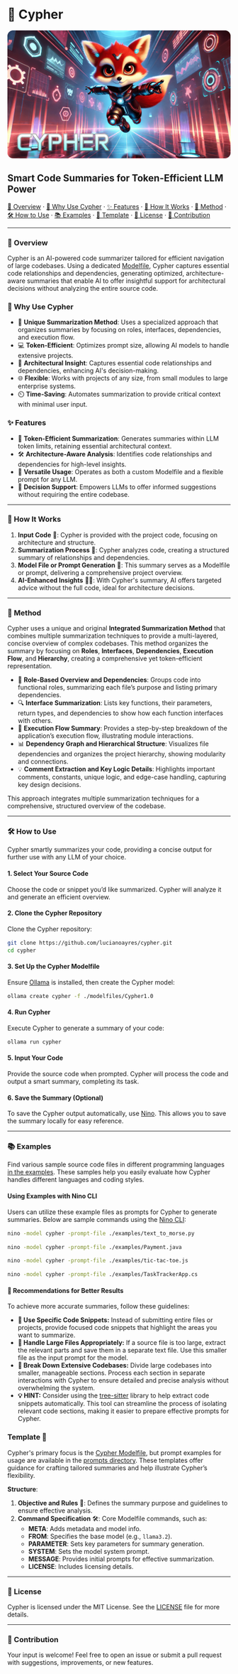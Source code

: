 # 🦊 Cypher

![Cypher Banner](https://github.com/lucianoayres/cypher/blob/main/images/banner_cypher.png?raw=true)

## Smart Code Summaries for Token-Efficient LLM Power

[🦾 Overview](#overview) · [🧠 Why Use Cypher](#why-use-cypher) · [✨ Features](#features) · [🚀 How It Works](#how-it-works) · [🧩 Method](#method) · [🛠️ How to Use](#how-to-use) · [📚 Examples](#examples) · [📄 Template](#template-) · [📄 License](#license) · [🤝 Contribution](#contribution)

---

### 🦾 Overview

Cypher is an AI-powered code summarizer tailored for efficient navigation of large codebases. Using a dedicated [Modelfile](./modelfiles/Cypher1.0), Cypher captures essential code relationships and dependencies, generating optimized, architecture-aware summaries that enable AI to offer insightful support for architectural decisions without analyzing the entire source code.

### 🧠 Why Use Cypher

-   🦊 **Unique Summarization Method**: Uses a specialized approach that organizes summaries by focusing on roles, interfaces, dependencies, and execution flow.
-   💻 **Token-Efficient**: Optimizes prompt size, allowing AI models to handle extensive projects.
-   🧩 **Architectural Insight**: Captures essential code relationships and dependencies, enhancing AI's decision-making.
-   🌐 **Flexible**: Works with projects of any size, from small modules to large enterprise systems.
-   ⏲️ **Time-Saving**: Automates summarization to provide critical context with minimal user input.

### ✨ Features

-   🧬 **Token-Efficient Summarization**: Generates summaries within LLM token limits, retaining essential architectural context.
-   🛠️ **Architecture-Aware Analysis**: Identifies code relationships and dependencies for high-level insights.
-   🔗 **Versatile Usage**: Operates as both a custom Modelfile and a flexible prompt for any LLM.
-   🔎 **Decision Support**: Empowers LLMs to offer informed suggestions without requiring the entire codebase.

---

### 🚀 How It Works

1. **Input Code** 📄: Cypher is provided with the project code, focusing on architecture and structure.
2. **Summarization Process** 🧬: Cypher analyzes code, creating a structured summary of relationships and dependencies.
3. **Model File or Prompt Generation** 🦾: This summary serves as a Modelfile or prompt, delivering a comprehensive project overview.
4. **AI-Enhanced Insights** 🧠✨: With Cypher's summary, AI offers targeted advice without the full code, ideal for architecture decisions.

---

### 🧩 Method

Cypher uses a unique and original **Integrated Summarization Method** that combines multiple summarization techniques to provide a multi-layered, concise overview of complex codebases. This method organizes the summary by focusing on **Roles**, **Interfaces**, **Dependencies**, **Execution Flow**, and **Hierarchy**, creating a comprehensive yet token-efficient representation.

-   🦊 **Role-Based Overview and Dependencies**: Groups code into functional roles, summarizing each file’s purpose and listing primary dependencies.
-   🔍 **Interface Summarization**: Lists key functions, their parameters, return types, and dependencies to show how each function interfaces with others.
-   🔄 **Execution Flow Summary**: Provides a step-by-step breakdown of the application’s execution flow, illustrating module interactions.
-   📊 **Dependency Graph and Hierarchical Structure**: Visualizes file dependencies and organizes the project hierarchy, showing modularity and connections.
-   💡 **Comment Extraction and Key Logic Details**: Highlights important comments, constants, unique logic, and edge-case handling, capturing key design decisions.

This approach integrates multiple summarization techniques for a comprehensive, structured overview of the codebase.

---

### 🛠️ How to Use

Cypher smartly summarizes your code, providing a concise output for further use with any LLM of your choice.

#### 1. Select Your Source Code

Choose the code or snippet you’d like summarized. Cypher will analyze it and generate an efficient overview.

#### 2. Clone the Cypher Repository

Clone the Cypher repository:

```bash
git clone https://github.com/lucianoayres/cypher.git
cd cypher
```

#### 3. Set Up the Cypher Modelfile

Ensure [Ollama](https://github.com/ollama/ollama) is installed, then create the Cypher model:

```bash
ollama create cypher -f ./modelfiles/Cypher1.0
```

#### 4. Run Cypher

Execute Cypher to generate a summary of your code:

```bash
ollama run cypher
```

#### 5. Input Your Code

Provide the source code when prompted. Cypher will process the code and output a smart summary, completing its task.

#### 6. Save the Summary (Optional)

To save the Cypher output automatically, use [Nino](https://github.com/lucianoayres/nino-cli). This allows you to save the summary locally for easy reference.

---

### 📚 Examples

Find various sample source code files in different programming languages [in the examples](./examples). These samples help you easily evaluate how Cypher handles different languages and coding styles.

#### Using Examples with Nino CLI

Users can utilize these example files as prompts for Cypher to generate summaries. Below are sample commands using the [Nino CLI](https://github.com/lucianoayres/nino-cli):

```bash
nino -model cypher -prompt-file ./examples/text_to_morse.py
```

```bash
nino -model cypher -prompt-file ./examples/Payment.java
```

```bash
nino -model cypher -prompt-file ./examples/tic-tac-toe.js
```

```bash
nino -model cypher -prompt-file ./examples/TaskTrackerApp.cs
```

#### 🚀 Recommendations for Better Results

To achieve more accurate summaries, follow these guidelines:

-   **📝 Use Specific Code Snippets:** Instead of submitting entire files or projects, provide focused code snippets that highlight the areas you want to summarize.
-   **📂 Handle Large Files Appropriately:** If a source file is too large, extract the relevant parts and save them in a separate text file. Use this smaller file as the input prompt for the model.
-   **🧩 Break Down Extensive Codebases:** Divide large codebases into smaller, manageable sections. Process each section in separate interactions with Cypher to ensure detailed and precise analysis without overwhelming the system.
-   **💡 HINT:** Consider using the [tree-sitter](https://tree-sitter.github.io/tree-sitter/) library to help extract code snippets automatically. This tool can streamline the process of isolating relevant code sections, making it easier to prepare effective prompts for Cypher.

### Template 📄

Cypher's primary focus is the [Cypher Modelfile](./modelfiles/Cypher1.0), but prompt examples for usage are available in the [prompts directory](./prompts). These templates offer guidance for crafting tailored summaries and help illustrate Cypher’s flexibility.

**Structure**:

1. **Objective and Rules** 📜: Defines the summary purpose and guidelines to ensure effective analysis.
2. **Command Specification** 🛠️: Core Modelfile commands, such as:
    - **META**: Adds metadata and model info.
    - **FROM**: Specifies the base model (e.g., `llama3.2`).
    - **PARAMETER**: Sets key parameters for summary generation.
    - **SYSTEM**: Sets the model system prompt.
    - **MESSAGE**: Provides initial prompts for effective summarization.
    - **LICENSE**: Includes licensing details.

---

### 📄 License

Cypher is licensed under the MIT License. See the [LICENSE](LICENSE) file for more details.

---

### 🤝 Contribution

Your input is welcome! Feel free to open an issue or submit a pull request with suggestions, improvements, or new features.
